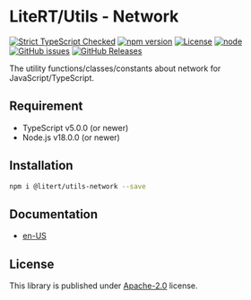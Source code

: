 # LiteRT/Utils - Network

[![Strict TypeScript Checked](https://badgen.net/badge/TS/Strict "Strict TypeScript Checked")](https://www.typescriptlang.org)
[![npm version](https://img.shields.io/npm/v/@litert/utils-network.svg?colorB=brightgreen)](https://www.npmjs.com/package/@litert/utils-network "Stable Version")
[![License](https://img.shields.io/npm/l/@litert/utils-network.svg?maxAge=2592000?style=plastic)](https://github.com/litert/utils/blob/master/LICENSE)
[![node](https://img.shields.io/node/v/@litert/utils-network.svg?colorB=brightgreen)](https://nodejs.org/dist/latest-v8.x/)
[![GitHub issues](https://img.shields.io/github/issues/litert/utils.js.svg)](https://github.com/litert/utils.js/issues)
[![GitHub Releases](https://img.shields.io/github/release/litert/utils.js.svg)](https://github.com/litert/utils.js/releases "Stable Release")

The utility functions/classes/constants about network for JavaScript/TypeScript.

## Requirement

- TypeScript v5.0.0 (or newer)
- Node.js v18.0.0 (or newer)

## Installation

```sh
npm i @litert/utils-network --save
```

## Documentation

- [en-US](https://litert.org/projects/utils.js/api-docs/network/)

## License

This library is published under [Apache-2.0](https://github.com/litert/utils.js/blob/master/LICENSE) license.
